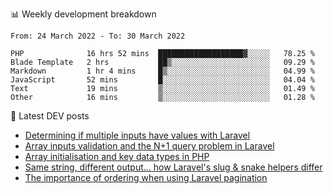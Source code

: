 📊 Weekly development breakdown
<!--START_SECTION:waka-->

```text
From: 24 March 2022 - To: 30 March 2022

PHP              16 hrs 52 mins  ███████████████████▓░░░░░   78.25 %
Blade Template   2 hrs           ██▒░░░░░░░░░░░░░░░░░░░░░░   09.29 %
Markdown         1 hr 4 mins     █▒░░░░░░░░░░░░░░░░░░░░░░░   04.99 %
JavaScript       52 mins         █░░░░░░░░░░░░░░░░░░░░░░░░   04.04 %
Text             19 mins         ▒░░░░░░░░░░░░░░░░░░░░░░░░   01.49 %
Other            16 mins         ▒░░░░░░░░░░░░░░░░░░░░░░░░   01.28 %
```

<!--END_SECTION:waka-->

📕 Latest DEV posts
<!-- BLOG-POST-LIST:START -->
- [Determining if multiple inputs have values with Laravel](https://dev.to/michaelvickersuk/determining-if-multiple-inputs-have-values-with-laravel-km6)
- [Array inputs validation and the N+1 query problem in Laravel](https://dev.to/michaelvickersuk/array-inputs-validation-and-the-n1-query-problem-in-laravel-2agb)
- [Array initialisation and key data types in PHP](https://dev.to/michaelvickersuk/array-initialisation-and-key-data-types-in-php-1e5b)
- [Same string, different output... how Laravel&#39;s slug &amp; snake helpers differ](https://dev.to/michaelvickersuk/same-string-different-output-how-laravels-slug-snake-helpers-differ-1ccj)
- [The importance of ordering when using Laravel pagination](https://dev.to/michaelvickersuk/the-importance-of-ordering-when-using-laravel-pagination-1e37)
<!-- BLOG-POST-LIST:END -->

